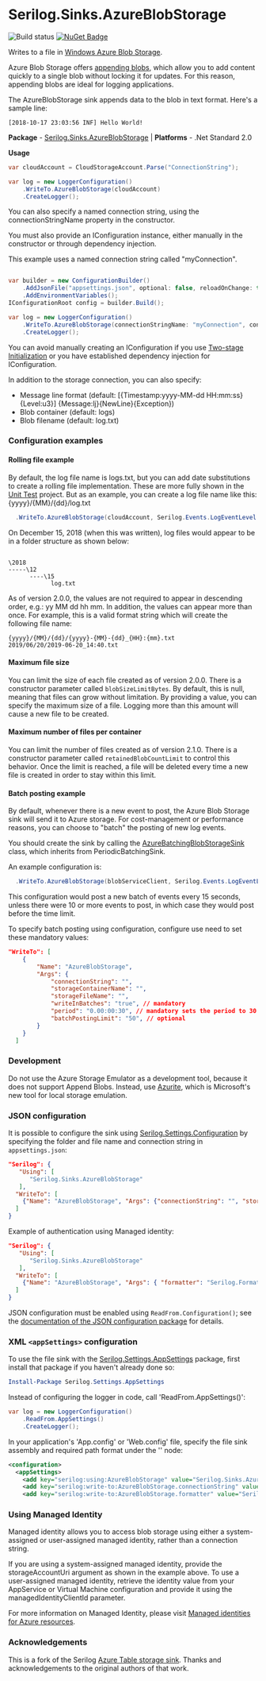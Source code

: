 # Serilog.Sinks.AzureBlobStorage

![Build status](https://dev.azure.com/cloudscope/Open%20Source/_apis/build/status/SeriLog-AzureBlobSink%20release "Build status")
[![NuGet Badge](https://buildstats.info/nuget/Serilog.Sinks.AzureBlobStorage)](https://www.nuget.org/packages/Serilog.Sinks.AzureBlobStorage/)

Writes to a file in [Windows Azure Blob Storage](https://azure.microsoft.com/en-us/services/storage/blobs/).

Azure Blob Storage offers [appending blobs](https://docs.microsoft.com/en-us/rest/api/storageservices/understanding-block-blobs--append-blobs--and-page-blobs/), which allow you to add content quickly to a single blob without locking it for updates. For this reason, appending blobs are ideal for logging applications.

The AzureBlobStorage sink appends data to the blob in text format. Here's a sample line:

```
[2018-10-17 23:03:56 INF] Hello World!
```

**Package** - [Serilog.Sinks.AzureBlobStorage](http://nuget.org/packages/serilog.sinks.azureblobstorage) | **Platforms** - .Net Standard 2.0

**Usage**

```csharp
var cloudAccount = CloudStorageAccount.Parse("ConnectionString");

var log = new LoggerConfiguration()
    .WriteTo.AzureBlobStorage(cloudAccount)
    .CreateLogger();
```

You can also specify a named connection string, using the connectionStringName property in the constructor.

You must also provide an IConfiguration instance, either manually in the constructor or through dependency injection.

This example uses a named connection string called "myConnection".

```csharp

var builder = new ConfigurationBuilder()
    .AddJsonFile("appsettings.json", optional: false, reloadOnChange: true)
    .AddEnvironmentVariables();
IConfigurationRoot config = builder.Build();

var log = new LoggerConfiguration()
    .WriteTo.AzureBlobStorage(connectionStringName: "myConnection", config)
    .CreateLogger();
```

You can avoid manually creating an IConfiguration if you use [Two-stage Initialization](https://github.com/serilog/serilog-aspnetcore#two-stage-initialization) or you have established dependency injection for IConfiguration.

In addition to the storage connection, you can also specify:

- Message line format (default: [{Timestamp:yyyy-MM-dd HH:mm:ss} {Level:u3}] {Message:lj}{NewLine}{Exception})
- Blob container (default: logs)
- Blob filename (default: log.txt)

### Configuration examples

#### Rolling file example

By default, the log file name is logs.txt, but you can add date substitutions to create a rolling file implementation. These are more fully shown in the
[Unit Test](https://github.com/chriswill/serilog-sinks-azureblobstorage/blob/master/tests/Serilog.Sinks.AzureBlobStorage.UnitTest/BlobNameFactoryUT.cs)
project. But as an example, you can create a log file name like this: {yyyy}/{MM}/{dd}/log.txt

```csharp
  .WriteTo.AzureBlobStorage(cloudAccount, Serilog.Events.LogEventLevel.Information, storageFileName: "{yyyy}/{MM}/{dd}/log.txt")
```

On December 15, 2018 (when this was written), log files would appear to be in a folder structure as shown below:

```

\2018
-----\12
      ----\15
            log.txt

```

As of version 2.0.0, the values are not required to appear in descending order, e.g.: yy MM dd hh mm. In addition, the values can appear more than once. For example, this is a valid format string which will create the following file name:

```
{yyyy}/{MM}/{dd}/{yyyy}-{MM}-{dd}_{HH}:{mm}.txt
2019/06/20/2019-06-20_14:40.txt
```

#### Maximum file size

You can limit the size of each file created as of version 2.0.0. There is a constructor parameter called `blobSizeLimitBytes`. By
default, this is null, meaning that files can grow without limitation. By providing a value, you can specify the maximum size of a file. Logging more than this amount will cause a new file to be created.

#### Maximum number of files per container

You can limit the number of files created as of version 2.1.0. There is a constructor parameter called `retainedBlobCountLimit` to control this behavior. Once the limit is reached, a file will
be deleted every time a new file is created in order to stay within this limit.

#### Batch posting example

By default, whenever there is a new event to post, the Azure Blob Storage sink will send it to Azure storage. For cost-management or performance reasons, you can
choose to "batch" the posting of new log events.

You should create the sink by calling the [AzureBatchingBlobStorageSink](https://github.com/chriswill/serilog-sinks-azureblobstorage/blob/master/src/Serilog.Sinks.AzureBlobStorage/Sinks/AzureBlobStorage/AzureBatchingBlobStorageSink.cs) class, which inherits from PeriodicBatchingSink.

An example configuration is:

```csharp
  .WriteTo.AzureBlobStorage(blobServiceClient, Serilog.Events.LogEventLevel.Information, writeInBatches:true, period:TimeSpan.FromSeconds(15), batchPostingLimit:10)
```

This configuration would post a new batch of events every 15 seconds, unless there were 10 or more events to post, in which case they would post before the time limit.

To specify batch posting using configuration, configure use need to set these mandatory values:

```json
"WriteTo": [
    {
        "Name": "AzureBlobStorage",
        "Args": {
            "connectionString": "",
            "storageContainerName": "",
            "storageFileName": "",
            "writeInBatches": "true", // mandatory
            "period": "0.00:00:30", // mandatory sets the period to 30 secs
            "batchPostingLimit": "50", // optional
        }
    }
  ]
```

### Development

Do not use the Azure Storage Emulator as a development tool, because it does not support Append Blobs. Instead, use [Azurite](https://github.com/Azure/Azurite), which is Microsoft's new tool for local storage emulation.

### JSON configuration

It is possible to configure the sink using [Serilog.Settings.Configuration](https://github.com/serilog/serilog-settings-configuration) by specifying the folder and file name and connection string in `appsettings.json`:

```json
"Serilog": {
   "Using": [
      "Serilog.Sinks.AzureBlobStorage"
   ],
  "WriteTo": [
    {"Name": "AzureBlobStorage", "Args": {"connectionString": "", "storageContainerName": "", "storageFileName": ""}}
  ]
}
```

Example of authentication using Managed identity:

```json
"Serilog": {
   "Using": [
      "Serilog.Sinks.AzureBlobStorage"
   ],
  "WriteTo": [
    {"Name": "AzureBlobStorage", "Args": { "formatter": "Serilog.Formatting.Json.JsonFormatter", "storageAccountUri": "", "storageContainerName": "", "storageFileName": ""}}
  ]
}
```

JSON configuration must be enabled using `ReadFrom.Configuration()`; see the [documentation of the JSON configuration package](https://github.com/serilog/serilog-settings-configuration) for details.

### XML `<appSettings>` configuration

To use the file sink with the [Serilog.Settings.AppSettings](https://github.com/serilog/serilog-settings-appsettings) package, first install that package if you haven't already done so:

```powershell
Install-Package Serilog.Settings.AppSettings
```

Instead of configuring the logger in code, call 'ReadFrom.AppSettings()':

```csharp
var log = new LoggerConfiguration()
    .ReadFrom.AppSettings()
    .CreateLogger();
```

In your application's 'App.config' or 'Web.config' file, specify the file sink assembly and required path format under the '<appSettings>' node:

```xml
<configuration>
  <appSettings>
    <add key="serilog:using:AzureBlobStorage" value="Serilog.Sinks.AzureBlobStorage" />
    <add key="serilog:write-to:AzureBlobStorage.connectionString" value="DefaultEndpointsProtocol=https;AccountName=ACCOUNT_NAME;AccountKey=KEY;EndpointSuffix=core.windows.net" />
    <add key="serilog:write-to:AzureBlobStorage.formatter" value="Serilog.Formatting.Compact.CompactJsonFormatter, Serilog.Formatting.Compact" />
```

### Using Managed Identity

Managed identity allows you to access blob storage using either a system-assigned or user-assigned managed identity, rather than a connection string.

If you are using a system-assigned managed identity, provide the storageAccountUri argument as shown in the example above. To use a user-assigned managed identity, retrieve the
identity value from your AppService or Virtual Machine configuration and provide it using the managedIdentityClientId parameter.

For more information on Managed Identity, please visit [Managed identities for Azure resources](https://docs.microsoft.com/en-us/azure/active-directory/managed-identities-azure-resources/overview).

### Acknowledgements

This is a fork of the Serilog [Azure Table storage sink](https://github.com/serilog/serilog-sinks-azuretablestorage). Thanks
and acknowledgements to the original authors of that work.
